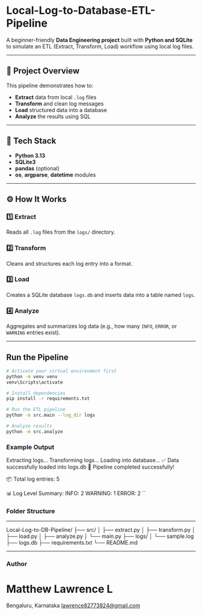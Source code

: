 # Local-Log-to-Database-ETL-Pipeline

A beginner-friendly **Data Engineering project** built with **Python and SQLite** to simulate an ETL (Extract, Transform, Load) workflow using local log files.

---

## 🚀 Project Overview

This pipeline demonstrates how to:
- **Extract** data from local `.log` files
- **Transform** and clean log messages
- **Load** structured data into a database
- **Analyze** the results using SQL

---

## 🧩 Tech Stack

- **Python 3.13**
- **SQLite3**
- **pandas** (optional)
- **os**, **argparse**, **datetime** modules

---

## ⚙️ How It Works

### 1️⃣ Extract
Reads all `.log` files from the `logs/` directory.

### 2️⃣ Transform
Cleans and structures each log entry into a format.

### 3️⃣ Load
Creates a SQLite database `logs.db` and inserts data into a table named `logs`.

### 4️⃣ Analyze
Aggregates and summarizes log data (e.g., how many `INFO`, `ERROR`, or `WARNING` entries exist).

---

## Run the Pipeline

```bash
# Activate your virtual environment first
python -m venv venv
venv\Scripts\activate

# Install dependencies
pip install -r requirements.txt

# Run the ETL pipeline
python -m src.main --log_dir logs

# Analyze results
python -m src.analyze

```

### Example Output

Extracting logs...
Transforming logs...
Loading into database...
✅ Data successfully loaded into logs.db
🎯 Pipeline completed successfully!

📦 Total log entries: 5

📊 Log Level Summary:
  INFO: 2
  WARNING: 1
  ERROR: 2
``
### Folder Structure
----
Local-Log-to-DB-Pipeline/
├── src/
│   ├── extract.py
│   ├── transform.py
│   ├── load.py
│   ├── analyze.py
│   └── main.py
├── logs/
│   └── sample.log
├── logs.db
├── requirements.txt
└── README.md

------
### Author 
# Matthew Lawrence L
Bengaluru, Karnataka
lawrence82773824@gmail.com
